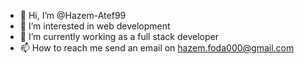 - 👋 Hi, I’m @Hazem-Atef99
- 👀 I’m interested in web development
- 🌱 I’m currently working as a full stack developer  
- 📫 How to reach me send an email on
        hazem.foda000@gmail.com

<!---
Hazem-Atef99/Hazem-Atef99 is a ✨ special ✨ repository because its `README.md` (this file) appears on your GitHub profile.
You can click the Preview link to take a look at your changes.
--->
